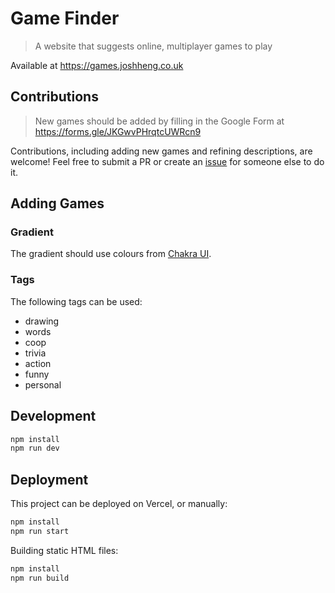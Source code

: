 # Game Finder

> A website that suggests online, multiplayer games to play

Available at https://games.joshheng.co.uk

## Contributions

> New games should be added by filling in the Google Form at https://forms.gle/JKGwvPHrqtcUWRcn9

Contributions, including adding new games and refining descriptions, are welcome! Feel free to submit a PR or create an [issue](https://github.com/JoshHeng/GameFinder/issues) for someone else to do it.

## Adding Games
### Gradient
The gradient should use colours from [Chakra UI](https://chakra-ui.com/docs/theming/theme).

### Tags
The following tags can be used:
- drawing
- words
- coop
- trivia
- action
- funny
- personal

## Development

```bash
npm install
npm run dev
```

## Deployment

This project can be deployed on Vercel, or manually:

```bash
npm install
npm run start
```

Building static HTML files:
```bash
npm install
npm run build
```
